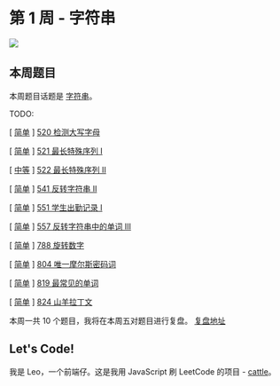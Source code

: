 # 第 1 周 - 字符串

![](https://w3fun-1253290453.cos.ap-chengdu.myqcloud.com/cattle/plan/plan-001-web.png)



## 本周题目

本周题目话题是 [字符串](/art/string.html)。

TODO:

[ [简单](/solution/easy/) ] [520 检测大写字母](https://leetcode-cn.com/problems/detect-capital)

[ [简单](/solution/easy/) ] [521 最长特殊序列 I](https://leetcode-cn.com/problems/longest-uncommon-subsequence-i)

[ [中等](/solution/medium/) ] [522 最长特殊序列 II](https://leetcode-cn.com/problems/longest-uncommon-subsequence-ii)

[ [简单](/solution/easy/) ] [541 反转字符串 II](https://leetcode-cn.com/problems/reverse-string-ii)

[ [简单](/solution/easy/) ] [551 学生出勤记录 I](https://leetcode-cn.com/problems/student-attendance-record-i)

[ [简单](/solution/easy/) ] [557 反转字符串中的单词 III](https://leetcode-cn.com/problems/reverse-words-in-a-string-iii)

[ [简单](/solution/easy/) ] [788 旋转数字](https://leetcode-cn.com/problems/rotated-digits)

[ [简单](/solution/easy/) ] [804 唯一摩尔斯密码词](https://leetcode-cn.com/problems/unique-morse-code-words)

[ [简单](/solution/easy/) ] [819 最常见的单词](https://leetcode-cn.com/problems/most-common-word)

[ [简单](/solution/easy/) ] [824 山羊拉丁文](https://leetcode-cn.com/problems/goat-latin)

本周一共 10 个题目，我将在本周五对题目进行复盘。​ [复盘地址](/review/friday-review-001.html)

## Let's Code!

我是 Leo，一个前端仔。这是我用 JavaScript 刷 LeetCode 的项目 - [cattle](https://github.com/swpuleo/cattle)。
